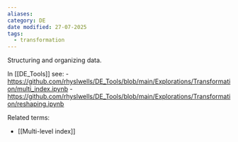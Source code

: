 ```yaml
---
aliases: 
category: DE
date modified: 27-07-2025
tags:
  - transformation
---
```

Structuring and organizing data.

In [[DE_Tools]] see:
	- https://github.com/rhyslwells/DE_Tools/blob/main/Explorations/Transformation/multi_index.ipynb
	- https://github.com/rhyslwells/DE_Tools/blob/main/Explorations/Transformation/reshaping.ipynb

Related terms:
- [[Multi-level index]]